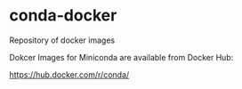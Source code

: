# conda-docker
Repository of docker images

Dokcer Images for Miniconda are available from Docker Hub:

https://hub.docker.com/r/conda/
